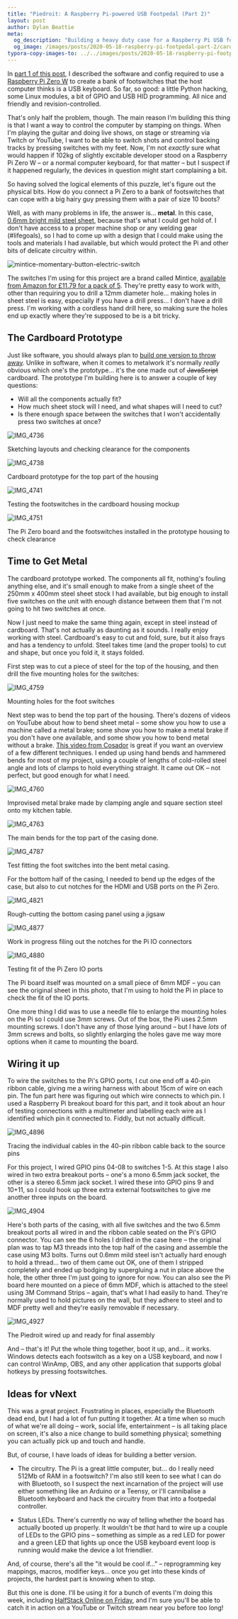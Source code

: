 ```yaml
---
title: "Piedroit: A Raspberry Pi-powered USB Footpedal (Part 2)"
layout: post
author: Dylan Beattie
meta: 
  og_description: "Building a heavy duty case for a Raspberry Pi USB footswitch."
  og_image: /images/posts/2020-05-18-raspberry-pi-footpedal-part-2/card.png
typora-copy-images-to: ../../images/posts/2020-05-18-raspberry-pi-footpedal-part-2
---
```


In [part 1 of this post](/2020/05/17/turning-a-raspberry-pi-zero-into-a-usb-footpedal.html), I described the software and config required to use a [Raspberry Pi Zero W](https://www.raspberrypi.org/products/raspberry-pi-zero-w/) to create a bank of footswitches that the host computer thinks is a USB keyboard. So far, so good: a little Python hacking, some Linux modules, a bit of GPIO and USB HID programming. All nice and friendly and revision-controlled.

That's only half the problem, though. The main reason I'm building this thing is that I want a way to control the computer by stamping on things. When I'm playing the guitar and doing live shows, on stage or streaming via Twitch or YouTube, I want to be able to switch shots and control backing tracks by pressing switches with my feet. Now, I'm not *exactly* sure what would happen if 102kg of slightly excitable developer stood on a Raspberry Pi Zero W – or a normal computer keyboard, for that matter – but I suspect if it happened regularly, the devices in question might start complaining a bit.

So having solved the logical elements of this puzzle, let's figure out the physical bits. How do you connect a Pi Zero to a bank of footswitches that can cope with a big hairy guy pressing them with a pair of size 10 boots?

Well, as with many problems in life, the answer is... **metal**. In this case, [0.6mm bright mild steel sheet](https://www.diy.com/departments/steel-panel-l-0-5m-w-250mm-t-0-6mm/253965_BQ.prd), because that's what I could get hold of. I don't have access to a proper machine shop or any welding gear (#lifegoals), so I had to come up with a design that I could make using the tools and materials I had available, but which would protect the Pi and other bits of delicate circuitry within.

![mintice-momentary-button-electric-switch](/images/posts/2020-05-18-raspberry-pi-footpedal-part-2/mintice-momentary-button-electric-switch.jpg)

The switches I'm using for this project are a brand called Mintice, [available from Amazon for £11.79 for a pack of 5](https://www.amazon.co.uk/gp/product/B073S4YVF4). They're pretty easy to work with, other than requiring you to drill a 12mm diameter hole... making holes in sheet steel is easy, especially if you have a drill press... I don't have a drill press. I'm working with a cordless hand drill here, so making sure the holes end up exactly where they're supposed to be is a bit tricky. 

## The Cardboard Prototype

Just like software, you should always plan to [build one version to throw away](https://wiki.c2.com/?PlanToThrowOneAway). Unlike in software, when it comes to metalwork it's normally *really* obvious which one's the prototype... it's the one made out of ~~JavaScript~~ cardboard. The prototype I'm building here is to answer a couple of key questions:

* Will all the components actually fit?
* How much sheet stock will I need, and what shapes will I need to cut?
* Is there enough space between the switches that I won't accidentally press two switches at once?

![IMG_4736](/images/posts/2020-05-18-raspberry-pi-footpedal-part-2/IMG_4736.JPEG)

<figcaption>Sketching layouts and checking clearance for the components</figcaption>

![IMG_4738](/images/posts/2020-05-18-raspberry-pi-footpedal-part-2/IMG_4738.JPG)

<figcaption>Cardboard prototype for the top part of the housing</figcaption>

![IMG_4741](/images/posts/2020-05-18-raspberry-pi-footpedal-part-2/IMG_4741.JPG)

<figcaption>Testing the footswitches in the cardboard housing mockup</figcaption>

![IMG_4751](/images/posts/2020-05-18-raspberry-pi-footpedal-part-2/IMG_4751.JPG)

<figcaption>The Pi Zero board and the footswitches installed in the prototype housing to check clearance</figcaption>

## Time to Get Metal 

The cardboard prototype worked. The components all fit, nothing's fouling anything else, and it's small enough to make from a single sheet of the 250mm x 400mm steel sheet stock I had available, but big enough to install five switches on the unit with enough distance between them that I'm not going to hit two switches at once.

Now I just need to make the same thing again, except in steel instead of cardboard. That's not actually as daunting as it sounds. I really enjoy working with steel. Cardboard's easy to cut and fold, sure, but it also frays and has a tendency to unfold. Steel takes time (and the proper tools) to cut and shape, but once you fold it, it stays folded.

First step was to cut a piece of steel for the top of the housing, and then drill the five mounting holes for the switches:

![IMG_4759](/images/posts/2020-05-18-raspberry-pi-footpedal-part-2/IMG_4759.JPG)

<figcaption>Mounting holes for the foot switches</figcaption>

Next step was to bend the top part of the housing. There's dozens of videos on YouTube about how to bend sheet metal – some show you how to use a machine called a metal brake; some show you how to make a metal brake if you don't have one available, and some show you how to bend metal without a brake. [This video from Cosador](https://www.youtube.com/watch?v=KdMtecvnPRI) is great if you want an overview of a few different techniques. I ended up using hand bends and hammered bends for most of my project, using a couple of lengths of cold-rolled steel angle and lots of clamps to hold everything straight. It came out OK – not perfect, but good enough for what I need.

![IMG_4760](/images/posts/2020-05-18-raspberry-pi-footpedal-part-2/IMG_4760.JPG)

<figcaption>Improvised metal brake made by clamping angle and square section steel onto my kitchen table.</figcaption>

![IMG_4763](/images/posts/2020-05-18-raspberry-pi-footpedal-part-2/IMG_4763.JPG)

<figcaption>The main bends for the top part of the casing done.</figcaption>

![IMG_4787](/images/posts/2020-05-18-raspberry-pi-footpedal-part-2/IMG_4787.JPG)

<figcaption>Test fitting the foot switches into the bent metal casing.</figcaption>

For the bottom half of the casing, I needed to bend up the edges of the case, but also to cut notches for the HDMI and USB ports on the Pi Zero. 

![IMG_4821](/images/posts/2020-05-18-raspberry-pi-footpedal-part-2/IMG_4821.JPG)

<figcaption>Rough-cutting the bottom casing panel using a jigsaw</figcaption>

![IMG_4877](/images/posts/2020-05-18-raspberry-pi-footpedal-part-2/IMG_4877.JPG)

<figcaption>Work in progress filing out the notches for the Pi IO connectors</figcaption>

![IMG_4880](/images/posts/2020-05-18-raspberry-pi-footpedal-part-2/IMG_4880-1589755857669.JPG)

<figcaption>Testing fit of the Pi Zero IO ports</figcaption>

The Pi board itself was mounted on a small piece of 6mm MDF – you can see the original sheet in this photo, that I'm using to hold the Pi in place to check the fit of the IO ports.

One more thing I did was to use a needle file to enlarge the mounting holes on the Pi so I could use 3mm screws. Out of the box, the Pi uses 2.5mm mounting screws. I don't have any of those lying around – but I have *lots* of 3mm screws and bolts, so slightly enlarging the holes gave me way more options when it came to mounting the board.

## Wiring it up

To wire the switches to the Pi's GPIO ports, I cut one end off a 40-pin ribbon cable, giving me a wiring harness with about 15cm of wire on each pin. The fun part here was figuring out which wire connects to which pin. I used a Raspberry Pi breakout board for this part, and it took about an hour of testing connections with a multimeter and labelling each wire as I identified which pin it connected to. Fiddly, but not actually difficult.

![IMG_4896](/images/posts/2020-05-18-raspberry-pi-footpedal-part-2/IMG_4896.JPG)

<figcaption>Tracing the individual cables in the 40-pin ribbon cable back to the source pins</figcaption>

For this project, I wired GPIO pins 04-08 to switches 1-5. At this stage I also wired in two extra breakout ports – one's a mono 6.5mm jack socket, the other is a stereo 6.5mm jack socket. I wired these into GPIO pins 9 and 10+11, so I could hook up three extra external footswitches to give me another three inputs on the board.

![IMG_4904](/images/posts/2020-05-18-raspberry-pi-footpedal-part-2/IMG_4904.JPG)

Here's both parts of the casing, with all five switches and the two 6.5mm breakout ports all wired in and the ribbon cable seated on the Pi's GPIO connector. You can see the 6 holes I drilled in the case here – the original plan was to tap M3 threads into the top half of the casing and assemble the case using M3 bolts. Turns out 0.6mm mild steel isn't actually hard enough to hold a thread... two of them came out OK, one of them I stripped completely and ended up bodging by supergluing a nut in place above the hole, the other three I'm just going to ignore for now. You can also see the Pi board here mounted on a piece of 6mm MDF, which is attached to the steel using 3M Command Strips – again, that's what I had easily to hand. They're normally used to hold pictures on the wall, but they adhere to steel and to MDF pretty well and they're easily removable if necessary.

![IMG_4927](/images/posts/2020-05-18-raspberry-pi-footpedal-part-2/IMG_4927.JPG)

<figcaption>The Piedroit wired up and ready for final assembly</figcaption>

And – that's it! Put the whole thing together, boot it up, and... it works. Windows detects each footswitch as a key on a USB keyboard, and now I can control WinAmp, OBS, and any other application that supports global hotkeys by pressing footswitches.

## Ideas for vNext

This was a great project. Frustrating in places, especially the Bluetooth dead end, but I had a lot of fun putting it together. At a time when so much of what we're all doing – work, social life, entertainment – is all taking place on screen, it's also a nice change to build something physical; something you can actually pick up and touch and handle.

But, of course, I have loads of ideas for building a better version.

* The circuitry. The Pi is a great little computer, but... do I really need 512Mb of RAM in a footswitch? I'm also still keen to see what I can do with Bluetooth, so I suspect the next incarnation of the project will use either something like an Arduino or a Teensy, or I'll cannibalise a Bluetooth keyboard and hack the circuitry from that into a footpedal controller.

* Status LEDs. There's currently no way of telling whether the board has actually booted up properly. It wouldn't be *that* hard to wire up a couple of LEDs to the GPIO pins – something as simple as a red LED for power and a green LED that lights up once the USB keyboard event loop is running would make the device a lot friendlier.

And, of course, there's all the "it would be cool if..." – reprogramming key mappings, macros, modifier keys... once you get into these kinds of projects, the hardest part is knowing when to stop. 

But this one is done. I'll be using it for a bunch of events I'm doing this week, including [HalfStack Online on Friday](https://halfstackconf.com/online/), and I'm sure you'll be able to catch it in action on a YouTube or Twitch stream near you before too long!

